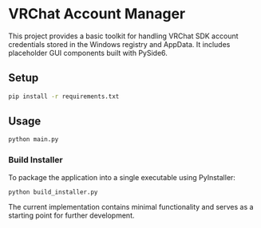 # VRChat Account Manager

This project provides a basic toolkit for handling VRChat SDK account credentials stored in the Windows registry and AppData. It includes placeholder GUI components built with PySide6.

## Setup

```bash
pip install -r requirements.txt
```

## Usage

```bash
python main.py
```

### Build Installer

To package the application into a single executable using PyInstaller:

```bash
python build_installer.py
```

The current implementation contains minimal functionality and serves as a starting point for further development.

